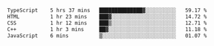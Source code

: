 <!--START_SECTION:waka-->

```txt
TypeScript    5 hrs 37 mins   ██████████████▓░░░░░░░░░░   59.17 %
HTML          1 hr 23 mins    ███▓░░░░░░░░░░░░░░░░░░░░░   14.72 %
CSS           1 hr 12 mins    ███▒░░░░░░░░░░░░░░░░░░░░░   12.71 %
C++           1 hr 3 mins     ██▓░░░░░░░░░░░░░░░░░░░░░░   11.18 %
JavaScript    6 mins          ▒░░░░░░░░░░░░░░░░░░░░░░░░   01.07 %
```

<!--END_SECTION:waka-->

